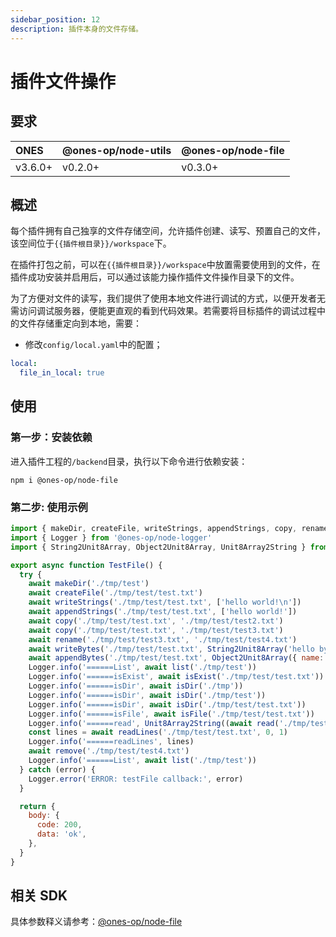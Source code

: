 ```yaml
---
sidebar_position: 12
description: 插件本身的文件存储。
---
```


# 插件文件操作

## 要求

| **ONES** | @ones-op/node-utils | @ones-op/node-file |
| :------- | :------------------ | :----------------- |
| v3.6.0+  | v0.2.0+             | v0.3.0+            |

## 概述

每个插件拥有自己独享的文件存储空间，允许插件创建、读写、预置自己的文件，该空间位于`{{插件根目录}}/workspace`下。

在插件打包之前，可以在`{{插件根目录}}/workspace`中放置需要使用到的文件，在插件成功安装并启用后，可以通过该能力操作插件文件操作目录下的文件。

为了方便对文件的读写，我们提供了使用本地文件进行调试的方式，以便开发者无需访问调试服务器，便能更直观的看到代码效果。若需要将目标插件的调试过程中的文件存储重定向到本地，需要：

- 修改`config/local.yaml`中的配置；

```yaml
local:
  file_in_local: true
```

## 使用

### 第一步：安装依赖

进入插件工程的`/backend`目录，执行以下命令进行依赖安装：

```shell
npm i @ones-op/node-file
```

### 第二步: 使用示例

```javascript
import { makeDir, createFile, writeStrings, appendStrings, copy, rename, writeBytes, appendBytes, list, isExist, isDir, isFile, read, readLines, remove } from '@ones-op/node-file'
import { Logger } from '@ones-op/node-logger'
import { String2Unit8Array, Object2Unit8Array, Unit8Array2String } from '@ones-op/node-utils'

export async function TestFile() {
  try {
    await makeDir('./tmp/test')
    await createFile('./tmp/test/test.txt')
    await writeStrings('./tmp/test/test.txt', ['hello world!\n'])
    await appendStrings('./tmp/test/test.txt', ['hello world!'])
    await copy('./tmp/test/test.txt', './tmp/test/test2.txt')
    await copy('./tmp/test/test.txt', './tmp/test/test3.txt')
    await rename('./tmp/test/test3.txt', './tmp/test/test4.txt')
    await writeBytes('./tmp/test/test.txt', String2Unit8Array('hello bytes!\n'))
    await appendBytes('./tmp/test/test.txt', Object2Unit8Array({ name: 'hello bytes!' }))
    Logger.info('======List', await list('./tmp/test'))
    Logger.info('======isExist', await isExist('./tmp/test/test.txt'))
    Logger.info('======isDir', await isDir('./tmp'))
    Logger.info('======isDir', await isDir('./tmp/test'))
    Logger.info('======isDir', await isDir('./tmp/test/test.txt'))
    Logger.info('======isFile', await isFile('./tmp/test/test.txt'))
    Logger.info('======read', Unit8Array2String((await read('./tmp/test/test.txt')) as Uint8Array))
    const lines = await readLines('./tmp/test/test.txt', 0, 1)
    Logger.info('======readLines', lines)
    await remove('./tmp/test/test4.txt')
    Logger.info('======List', await list('./tmp/test'))
  } catch (error) {
    Logger.error('ERROR: testFile callback:', error)
  }

  return {
    body: {
      code: 200,
      data: 'ok',
    },
  }
}
```

## 相关 SDK

具体参数释义请参考：[@ones-op/node-file](../../reference/packages/node-file/node-file.mdx)
